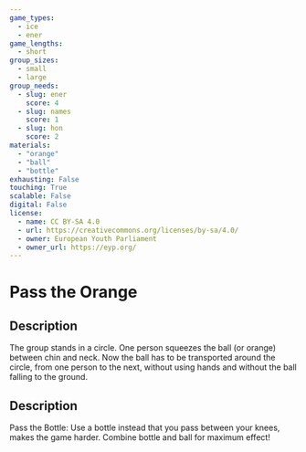 ```yaml
---
game_types:
  - ice
  - ener
game_lengths:
  - short
group_sizes:
  - small
  - large
group_needs:
  - slug: ener
    score: 4
  - slug: names
    score: 1
  - slug: hon
    score: 2
materials:
  - "orange"
  - "ball"
  - "bottle"
exhausting: False
touching: True
scalable: False
digital: False
license:
  - name: CC BY-SA 4.0
  - url: https://creativecommons.org/licenses/by-sa/4.0/
  - owner: European Youth Parliament
  - owner_url: https://eyp.org/
---
```

# Pass the Orange

## Description
The group stands in a circle. One person squeezes the ball (or orange) between chin and neck. Now the ball has to be transported around the circle, from one person to the next, without using hands and without the ball falling to the ground.

## Description
Pass the Bottle: Use a bottle instead that you pass between your knees, makes the game harder. Combine bottle and ball for maximum effect!
